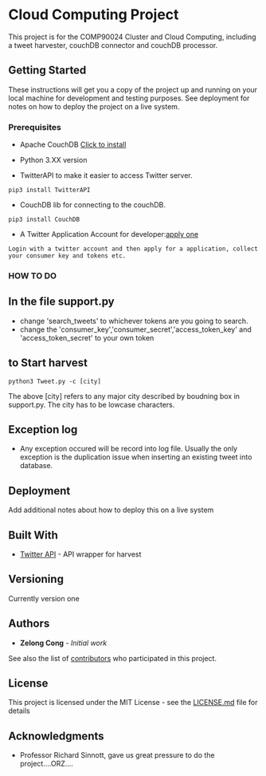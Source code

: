 # Cloud Computing Project

This project is for the COMP90024 Cluster and Cloud Computing, including a tweet harvester, couchDB connector and couchDB processor.

## Getting Started

These instructions will get you a copy of the project up and running on your local machine for development and testing purposes. See deployment for notes on how to deploy the project on a live system.<br/>

### Prerequisites

* Apache CouchDB [Click to install](http://couchdb.apache.org/)
* Python 3.XX version

* TwitterAPI to make it easier to access Twitter server.

```
pip3 install TwitterAPI
```
* CouchDB lib for connecting to the couchDB.

```
pip3 install CouchDB
```
* A Twitter Application Account for developer:[apply one](https://apps.twitter.com/)
```
Login with a twitter account and then apply for a application, collect your consumer key and tokens etc.
```
### HOW TO DO
## In the file support.py
* change 'search_tweets' to whichever tokens are you going to search.
* change the 'consumer_key','consumer_secret','access_token_key' and 'access_token_secret' to your own token
## to Start harvest
```
python3 Tweet.py -c [city]
```
The above [city] refers to any major city described by boudning box in support.py. The city has to be lowcase characters.

## Exception log
* Any exception occured will be record into log file. Usually the only exception is the duplication issue when inserting an existing tweet into database.
## Deployment

Add additional notes about how to deploy this on a live system

## Built With

* [Twitter API](https://github.com/geduldig/TwitterAPI) - API wrapper for harvest



## Versioning
Currently version one
## Authors

* **Zelong Cong** - *Initial work* 

See also the list of [contributors](https://github.com/your/project/contributors) who participated in this project.

## License

This project is licensed under the MIT License - see the [LICENSE.md](LICENSE.md) file for details

## Acknowledgments

* Professor Richard Sinnott, gave us great pressure to do the project....ORZ....
